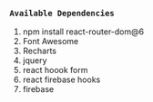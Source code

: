 ### `Available Dependencies`
1. npm install react-router-dom@6
2. Font Awesome
3. Recharts
4. jquery
5. react hoook form
6. react firebase hooks
7. firebase